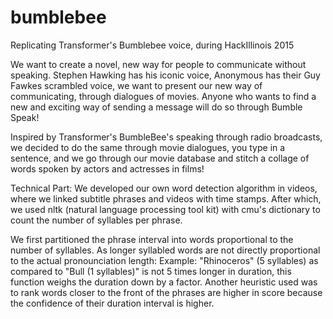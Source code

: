 # bumblebee
Replicating Transformer's Bumblebee voice, during HackIllinois 2015


We want to create a novel, new way for people to communicate without speaking. Stephen Hawking has his iconic voice, Anonymous has their Guy Fawkes scrambled voice, we want to present our new way of communicating, through dialogues of movies. Anyone who wants to find a new and exciting way of sending a message will do so through Bumble Speak!

Inspired by Transformer's BumbleBee's speaking through radio broadcasts, we decided to do the same through movie dialogues, you type in a sentence, and we go through our movie database and stitch a collage of words spoken by actors and actresses in films!

Technical Part:
We developed our own word detection algorithm in videos, where we linked subtitle phrases and videos with time stamps. After which, we used nltk (natural language processing tool kit) with cmu's dictionary to count the number of syllables per phrase. 

We first partitioned the phrase interval into words proportional to the number of syllables. As longer syllabled words are not directly proportional to the actual pronounciation length: Example: "Rhinoceros" (5 syllables) as compared to "Bull (1 syllables)" is not 5 times longer in duration, this function weighs the duration down by a factor. Another heuristic used was to rank words closer to the front of the phrases are higher in score because the confidence of their duration interval is higher.
